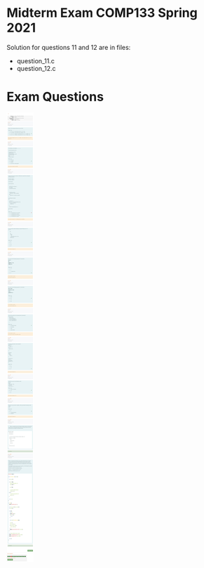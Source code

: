# Midterm Exam COMP133 Spring 2021

Solution for questions 11 and 12 are in files:    
* question_11.c    
* question_12.c    

# Exam Questions

![Exam](https://github.com/ibraheemalayan/COMP133_BZU/raw/main/Exams_and_Quizzes/Midterm_Exam/exam.jpeg)
